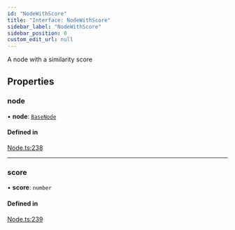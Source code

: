```yaml
---
id: "NodeWithScore"
title: "Interface: NodeWithScore"
sidebar_label: "NodeWithScore"
sidebar_position: 0
custom_edit_url: null
---
```


A node with a similarity score

## Properties

### node

• **node**: [`BaseNode`](../classes/BaseNode.md)

#### Defined in

[Node.ts:238](https://github.com/run-llama/LlamaIndexTS/blob/1a39403/packages/core/src/Node.ts#L238)

___

### score

• **score**: `number`

#### Defined in

[Node.ts:239](https://github.com/run-llama/LlamaIndexTS/blob/1a39403/packages/core/src/Node.ts#L239)

